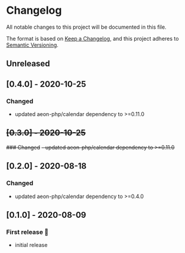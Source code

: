 # Changelog

All notable changes to this project will be documented in this file.

The format is based on [Keep a Changelog](https://keepachangelog.com/en/1.0.0/),
and this project adheres to [Semantic Versioning](https://semver.org/spec/v2.0.0.html).

## Unreleased

## [0.4.0] - 2020-10-25
### Changed 
- updated aeon-php/calendar dependency to >=0.11.0

## <s>[0.3.0] - 2020-10-25</s>
<s>### Changed</s>
<s>- updated aeon-php/calendar dependency to >=0.11.0</s>

## [0.2.0] - 2020-08-18
### Changed 
- updated aeon-php/calendar dependency to >=0.4.0

## [0.1.0] - 2020-08-09
### First release :tada:
- initial release

